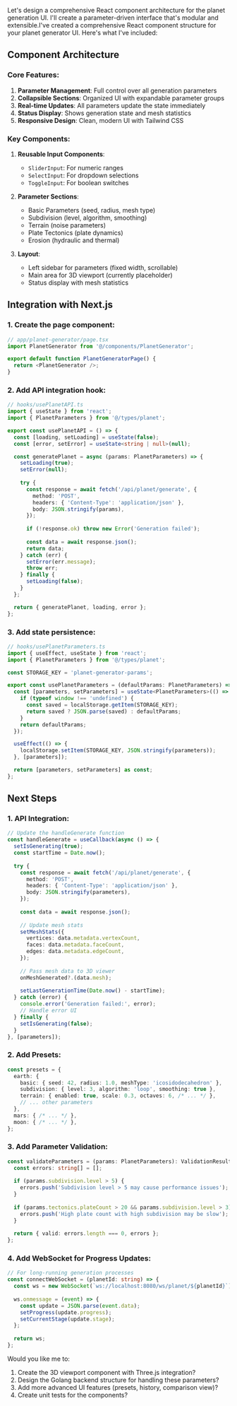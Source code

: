 Let's design a comprehensive React component architecture for the planet generation UI. I'll create a parameter-driven interface that's modular and extensible.I've created a comprehensive React component structure for your planet generator UI. Here's what I've included:

## Component Architecture

### Core Features:
1. **Parameter Management**: Full control over all generation parameters
2. **Collapsible Sections**: Organized UI with expandable parameter groups
3. **Real-time Updates**: All parameters update the state immediately
4. **Status Display**: Shows generation state and mesh statistics
5. **Responsive Design**: Clean, modern UI with Tailwind CSS

### Key Components:

1. **Reusable Input Components**:
   - `SliderInput`: For numeric ranges
   - `SelectInput`: For dropdown selections
   - `ToggleInput`: For boolean switches

2. **Parameter Sections**:
   - Basic Parameters (seed, radius, mesh type)
   - Subdivision (level, algorithm, smoothing)
   - Terrain (noise parameters)
   - Plate Tectonics (plate dynamics)
   - Erosion (hydraulic and thermal)

3. **Layout**:
   - Left sidebar for parameters (fixed width, scrollable)
   - Main area for 3D viewport (currently placeholder)
   - Status display with mesh statistics

## Integration with Next.js

### 1. Create the page component:
```typescript
// app/planet-generator/page.tsx
import PlanetGenerator from '@/components/PlanetGenerator';

export default function PlanetGeneratorPage() {
  return <PlanetGenerator />;
}
```

### 2. Add API integration hook:
```typescript
// hooks/usePlanetAPI.ts
import { useState } from 'react';
import { PlanetParameters } from '@/types/planet';

export const usePlanetAPI = () => {
  const [loading, setLoading] = useState(false);
  const [error, setError] = useState<string | null>(null);

  const generatePlanet = async (params: PlanetParameters) => {
    setLoading(true);
    setError(null);
    
    try {
      const response = await fetch('/api/planet/generate', {
        method: 'POST',
        headers: { 'Content-Type': 'application/json' },
        body: JSON.stringify(params),
      });
      
      if (!response.ok) throw new Error('Generation failed');
      
      const data = await response.json();
      return data;
    } catch (err) {
      setError(err.message);
      throw err;
    } finally {
      setLoading(false);
    }
  };

  return { generatePlanet, loading, error };
};
```

### 3. Add state persistence:
```typescript
// hooks/usePlanetParameters.ts
import { useEffect, useState } from 'react';
import { PlanetParameters } from '@/types/planet';

const STORAGE_KEY = 'planet-generator-params';

export const usePlanetParameters = (defaultParams: PlanetParameters) => {
  const [parameters, setParameters] = useState<PlanetParameters>(() => {
    if (typeof window !== 'undefined') {
      const saved = localStorage.getItem(STORAGE_KEY);
      return saved ? JSON.parse(saved) : defaultParams;
    }
    return defaultParams;
  });

  useEffect(() => {
    localStorage.setItem(STORAGE_KEY, JSON.stringify(parameters));
  }, [parameters]);

  return [parameters, setParameters] as const;
};
```

## Next Steps

### 1. **API Integration**:
```typescript
// Update the handleGenerate function
const handleGenerate = useCallback(async () => {
  setIsGenerating(true);
  const startTime = Date.now();
  
  try {
    const response = await fetch('/api/planet/generate', {
      method: 'POST',
      headers: { 'Content-Type': 'application/json' },
      body: JSON.stringify(parameters),
    });
    
    const data = await response.json();
    
    // Update mesh stats
    setMeshStats({
      vertices: data.metadata.vertexCount,
      faces: data.metadata.faceCount,
      edges: data.metadata.edgeCount,
    });
    
    // Pass mesh data to 3D viewer
    onMeshGenerated?.(data.mesh);
    
    setLastGenerationTime(Date.now() - startTime);
  } catch (error) {
    console.error('Generation failed:', error);
    // Handle error UI
  } finally {
    setIsGenerating(false);
  }
}, [parameters]);
```

### 2. **Add Presets**:
```typescript
const presets = {
  earth: {
    basic: { seed: 42, radius: 1.0, meshType: 'icosidodecahedron' },
    subdivision: { level: 3, algorithm: 'loop', smoothing: true },
    terrain: { enabled: true, scale: 0.3, octaves: 6, /* ... */ },
    // ... other parameters
  },
  mars: { /* ... */ },
  moon: { /* ... */ },
};
```

### 3. **Add Parameter Validation**:
```typescript
const validateParameters = (params: PlanetParameters): ValidationResult => {
  const errors: string[] = [];
  
  if (params.subdivision.level > 5) {
    errors.push('Subdivision level > 5 may cause performance issues');
  }
  
  if (params.tectonics.plateCount > 20 && params.subdivision.level > 3) {
    errors.push('High plate count with high subdivision may be slow');
  }
  
  return { valid: errors.length === 0, errors };
};
```

### 4. **Add WebSocket for Progress Updates**:
```typescript
// For long-running generation processes
const connectWebSocket = (planetId: string) => {
  const ws = new WebSocket(`ws://localhost:8080/ws/planet/${planetId}`);
  
  ws.onmessage = (event) => {
    const update = JSON.parse(event.data);
    setProgress(update.progress);
    setCurrentStage(update.stage);
  };
  
  return ws;
};
```

Would you like me to:
1. Create the 3D viewport component with Three.js integration?
2. Design the Golang backend structure for handling these parameters?
3. Add more advanced UI features (presets, history, comparison view)?
4. Create unit tests for the components?
